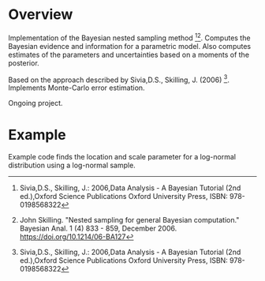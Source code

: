 # Overview
Implementation of the Bayesian nested sampling method [^1][^2]. Computes the Bayesian evidence and information for a parametric model.
Also computes estimates of the parameters and uncertainties based on a moments of the posterior. 

Based on the approach described by Sivia,D.S., Skilling, J. (2006) [^1]. Implements Monte-Carlo error estimation.

Ongoing project. 

[^1]: Sivia,D.S., Skilling, J.: 2006,Data Analysis - A Bayesian Tutorial (2nd ed.),Oxford Science Publications Oxford University Press, ISBN:  978-0198568322 
[^2]: John Skilling. "Nested sampling for general Bayesian computation." Bayesian Anal. 1 (4) 833 - 859, December 2006. https://doi.org/10.1214/06-BA127 

# Example

Example code finds the location and scale parameter for a log-normal distribution using a log-normal sample. 

